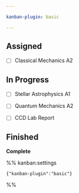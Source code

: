 ```yaml
---

kanban-plugin: basic

---
```


## Assigned

- [ ] Classical Mechanics A2


## In Progress

- [ ] Stellar Astrophysics A1
- [ ] Quantum Mechanics A2
- [ ] CCD Lab Report


## Finished

**Complete**




%% kanban:settings
```
{"kanban-plugin":"basic"}
```
%%